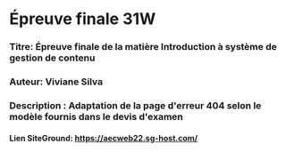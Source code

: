 # Épreuve finale 31W

### Titre: Épreuve finale de la matière Introduction à système de gestion de contenu
### Auteur: Viviane Silva
### Description : Adaptation de la page d'erreur 404 selon le modèle fournis dans le devis d'examen
#### Lien SiteGround: https://aecweb22.sg-host.com/

